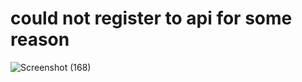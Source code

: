 # could not register to api for some reason
![Screenshot (168)](https://github.com/user-attachments/assets/7ad8dbf8-2f19-4910-a836-8f997a1ab6f7)
